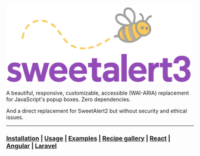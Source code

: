 <a href="https://sweetalert2.github.io/">
  <img src="./assets/swal3-logo.png" width="498" alt="SweetAlert3">
</a>

A beautiful, responsive, customizable, accessible (WAI-ARIA) replacement <br> for JavaScript's popup boxes. Zero dependencies.

And a direct replacement for SweetAlert2 but without security and ethical issues.

---

### [Installation](https://sweetalert2.github.io/#download) | [Usage](https://sweetalert2.github.io/#usage) | [Examples](https://sweetalert2.github.io/#examples) | [Recipe gallery](https://sweetalert2.github.io/recipe-gallery/) | [React](https://github.com/sweetalert2/sweetalert2-react-content) | [Angular](https://github.com/sweetalert2/ngx-sweetalert2) | [Laravel](https://github.com/sweetalert2/sweetalert2-laravel)